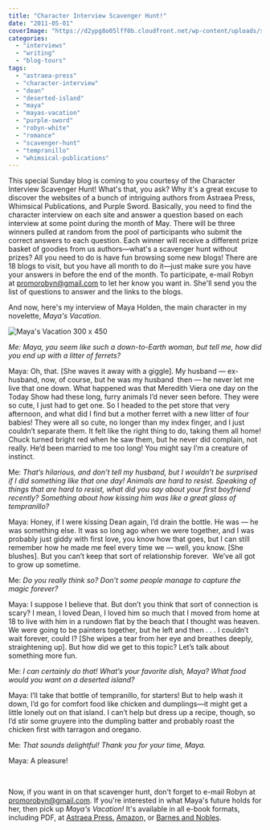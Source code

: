 ```yaml
---
title: "Character Interview Scavenger Hunt!"
date: "2011-05-01"
coverImage: "https://d2ypg8o05lff0b.cloudfront.net/wp-content/uploads/sites/3/2012/05/Mayas-Vacation-300-x-450.jpg"
categories:
  - "interviews"
  - "writing"
  - "blog-tours"
tags:
  - "astraea-press"
  - "character-interview"
  - "dean"
  - "deserted-island"
  - "maya"
  - "mayas-vacation"
  - "purple-sword"
  - "robyn-white"
  - "romance"
  - "scavenger-hunt"
  - "tempranillo"
  - "whimsical-publications"
---
```


This special Sunday blog is coming to you courtesy of the Character Interview Scavenger Hunt! What's that, you ask? Why it's a great excuse to discover the websites of a bunch of intriguing authors from Astraea Press, Whimsical Publications, and Purple Sword. Basically, you need to find the character interview on each site and answer a question based on each interview at some point during the month of May. There will be three winners pulled at random from the pool of participants who submit the correct answers to each question. Each winner will receive a different prize basket of goodies from us authors—what's a scavenger hunt without prizes? All you need to do is have fun browsing some new blogs! There are 18 blogs to visit, but you have all month to do it—just make sure you have your answers in before the end of the month. To participate, e-mail Robyn at promorobyn@gmail.com to let her know you want in. She'll send you the list of questions to answer and the links to the blogs.

And now, here's my interview of Maya Holden, the main character in my novelette, _Maya's Vacation_.

![Maya's Vacation 300 x 450](https://d2ypg8o05lff0b.cloudfront.net/wp-content/uploads/sites/3/2012/05/Mayas-Vacation-300-x-450.jpg)

_Me: Maya, you seem like such a down-to-Earth woman, but tell me, how did you end up with a litter of ferrets?_

Maya: Oh, that. \[She waves it away with a giggle\]. My husband — ex-husband, now, of course, but he was my husband  then — he never let me live that one down. What happened was that Meredith Viera one day on the Today Show had these long, furry animals I’d never seen before. They were so cute, I just had to get one. So I headed to the pet store that very afternoon, and what did I find but a mother ferret with a new litter of four babies! They were all so cute, no longer than my index finger, and I just couldn’t separate them. It felt like the right thing to do, taking them all home! Chuck turned bright red when he saw them, but he never did complain, not really. He’d been married to me too long! You might say I’m a creature of instinct.

<!--more-->

Me: _That’s hilarious, and don’t tell my husband, but I wouldn’t be surprised if I did something like that one day! Animals are hard to resist. Speaking of things that are hard to resist, what did you say about your first boyfriend recently? Something about how kissing him was like a great glass of tempranillo?_

Maya: Honey, if I were kissing Dean again, I’d drain the bottle. He was — he was something else. It was so long ago when we were together, and I was probably just giddy with first love, you know how that goes, but I can still remember how he made me feel every time we — well, you know. \[She blushes\]. But you can’t keep that sort of relationship forever.  We’ve all got to grow up sometime.

Me: _Do you really think so? Don’t some people manage to capture the magic forever?_

Maya: I suppose I believe that. But don’t you think that sort of connection is scary? I mean, I loved Dean, I loved him so much that I moved from home at 18 to live with him in a rundown flat by the beach that I thought was heaven. We were going to be painters together, but he left and then . . . I couldn’t wait forever, could I? \[She wipes a tear from her eye and breathes deeply, straightening up\]. But how did we get to this topic? Let’s talk about something more fun.

Me: _I can certainly do that! What’s your favorite dish, Maya? What food would you want on a deserted island?_

Maya: I’ll take that bottle of tempranillo, for starters! But to help wash it down, I’d go for comfort food like chicken and dumplings—it might get a little lonely out on that island. I can’t help but dress up a recipe, though, so I’d stir some gruyere into the dumpling batter and probably roast the chicken first with tarragon and oregano.

Me: _That sounds delightful! Thank you for your time, Maya._

Maya: A pleasure!

 

Now, if you want in on that scavenger hunt, don't forget to e-mail Robyn at promorobyn@gmail.com. If you're interested in what Maya's future holds for her, then pick up _Maya's Vacation!_ It's available in all e-book formats, including PDF, at [Astraea Press,](http://www.astraeapress.com/#ecwid:category=662245&mode=product&product=3028832) [Amazon,](http://www.amazon.com/Mayas-Vacation-ebook/dp/B004UB1REI/ref=sr_1_1?ie=UTF8&qid=1302887098&sr=8-1http://www.astraeapress.com/) or [Barnes and Nobles](http://productsearch.barnesandnoble.com/search/results.aspx?store=EBOOK&WRD=maya%27s+vacation&box=maya%27s%20vacation&pos=-1&ugrp=2).
